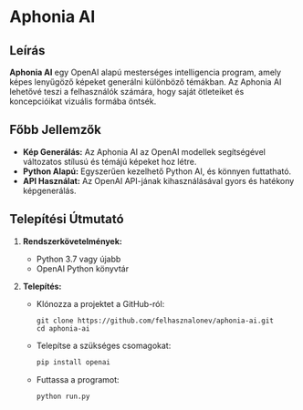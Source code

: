 
# Aphonia AI

## Leírás

**Aphonia AI** egy OpenAI alapú mesterséges intelligencia program, amely képes lenyűgöző képeket generálni különböző témákban. Az Aphonia AI lehetővé teszi a felhasználók számára, hogy saját ötleteiket és koncepcióikat vizuális formába öntsék.

## Főbb Jellemzők

- **Kép Generálás:** Az Aphonia AI az OpenAI modellek segítségével változatos stílusú és témájú képeket hoz létre.
- **Python Alapú:** Egyszerűen kezelhető Python AI, és könnyen futtatható.
- **API Használat:** Az OpenAI API-jának kihasználásával gyors és hatékony képgenerálás.

## Telepítési Útmutató

1. **Rendszerkövetelmények:**
   - Python 3.7 vagy újabb
   - OpenAI Python könyvtár

2. **Telepítés:**
   - Klónozza a projektet a GitHub-ról:
     ```git
     git clone https://github.com/felhasznalonev/aphonia-ai.git
     cd aphonia-ai
     ```
   - Telepítse a szükséges csomagokat:
     ```python
     pip install openai
     ```
   - Futtassa a programot:
     ```bash
     python run.py
     ```
